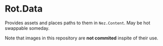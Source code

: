 # Rot.Data

Provides assets and places paths to them in `Nez.Content`. May be hot swappable someday.

Note that images in this repository are **not commited** inspite of their use.
